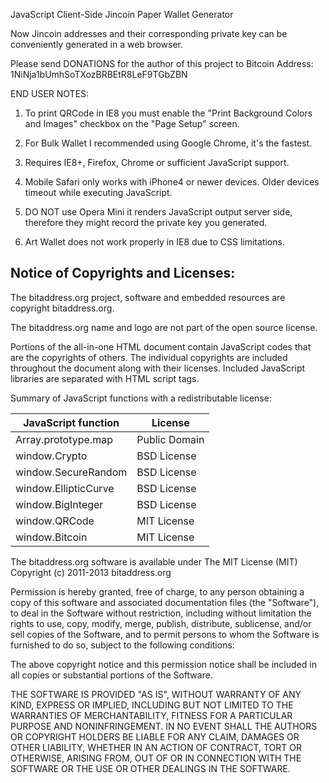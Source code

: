JavaScript Client-Side Jincoin Paper Wallet Generator

Now Jincoin addresses and their corresponding private key can be conveniently 
generated in a web browser.

Please send DONATIONS for the author of this project to Bitcoin Address: 
1NiNja1bUmhSoTXozBRBEtR8LeF9TGbZBN

END USER NOTES:

 1) To print QRCode in IE8 you must enable the "Print Background Colors and 
    Images" checkbox on the "Page Setup" screen.

 2) For Bulk Wallet I recommended using Google Chrome, it's the fastest.

 3) Requires IE8+, Firefox, Chrome or sufficient JavaScript support.

 4) Mobile Safari only works with iPhone4 or newer devices.
    Older devices timeout while executing JavaScript.

 5) DO NOT use Opera Mini it renders JavaScript output server side, therefore
    they might record the private key you generated.

 6) Art Wallet does not work properly in IE8 due to CSS limitations.


Notice of Copyrights and Licenses:
---------------------------------------
The bitaddress.org project, software and embedded resources are
copyright bitaddress.org.

The bitaddress.org name and logo are not part of the open source
license.

Portions of the all-in-one HTML document contain JavaScript codes that
are the copyrights of others. The individual copyrights are included
throughout the document along with their licenses. Included JavaScript
libraries are separated with HTML script tags.

Summary of JavaScript functions with a redistributable license:

JavaScript function	|	License
-------------------	|	--------------
Array.prototype.map	|	Public Domain
window.Crypto | BSD License
window.SecureRandom	| BSD License
window.EllipticCurve	|	BSD License
window.BigInteger |	BSD License
window.QRCode | MIT License
window.Bitcoin | MIT License

The bitaddress.org software is available under The MIT License (MIT)
Copyright (c) 2011-2013 bitaddress.org

Permission is hereby granted, free of charge, to any person obtaining
a copy of this software and associated documentation files (the
"Software"), to deal in the Software without restriction, including
without limitation the rights to use, copy, modify, merge, publish,
distribute, sublicense, and/or sell copies of the Software, and to
permit persons to whom the Software is furnished to do so, subject to
the following conditions:

The above copyright notice and this permission notice shall be
included in all copies or substantial portions of the Software.

THE SOFTWARE IS PROVIDED "AS IS", WITHOUT WARRANTY OF ANY KIND,
EXPRESS OR IMPLIED, INCLUDING BUT NOT LIMITED TO THE WARRANTIES OF
MERCHANTABILITY, FITNESS FOR A PARTICULAR PURPOSE AND
NONINFRINGEMENT. IN NO EVENT SHALL THE AUTHORS OR COPYRIGHT HOLDERS BE
LIABLE FOR ANY CLAIM, DAMAGES OR OTHER LIABILITY, WHETHER IN AN ACTION
OF CONTRACT, TORT OR OTHERWISE, ARISING FROM, OUT OF OR IN CONNECTION
WITH THE SOFTWARE OR THE USE OR OTHER DEALINGS IN THE SOFTWARE.
